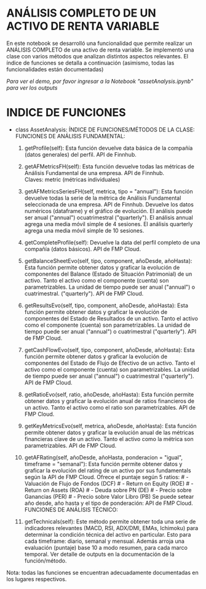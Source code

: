 # ANÁLISIS COMPLETO DE UN ACTIVO DE RENTA VARIABLE

En este notebook se desarrolló una funcionalidad que permite realizar un ANÁLISIS COMPLETO de una activo de renta variable. Se implementó una clase con varios métodos que analizan distintos aspectos relevantes. El índice de funciones se detalla a continuación (asimismo, todas las funcionalidades están documentadas)

_Para ver el demo, por favor ingresar a la Notebook "assetAnalysis.ipynb" para ver los outputs_

# INDICE DE FUNCIONES

- class AssetAnalysis:
  ÍNDICE DE FUNCIONES/MÉTODOS DE LA CLASE:
  FUNCIONES DE ANÁLISIS FUNDAMENTAL:

  1. getProfile(self):
     Esta función devuelve data básica de la compañía (datos generales) del perfil. API de Finnhub.

  2. getAFMetricsFH(self):
     Esta función devuelve todas las métricas de Análisis Fundamental de una empresa. API de Finnhub.  
     Claves: metric (métricas individuales)

  3. getAFMetricsSeriesFH(self, metrica, tipo = "annual"):
     Esta función devuelve todas la serie de la métrica de Análisis Fundamental
     seleccionada de una empresa. API de Finnhub. Devuelve los datos numéricos (dataframe) y el gráfico de evolución. El análisis
     puede ser anual ("annual") ocuatrimestral ("quarterly"). El análisis annual agrega una media móvil simple de 4 sesiones.
     El análisis quarterly agrega una media móvil simple de 10 sesiones.

  4. getCompleteProfile(self):
     Devuelve la data del perfil completo de una compañía (datos básicos). API de FMP Cloud.

  5. getBalanceSheetEvo(self, tipo, component, añoDesde, añoHasta):
     Esta función permite obtener datos y graficar la evolución de
     componentes del Balance (Estado de Situación Patrimonial) de un activo. Tanto el activo como el componente (cuenta) son parametrizables.
     La unidad de tiempo puede ser anual ("annual") o cuatrimestral. ("quarterly"). API de FMP Cloud.

  6. getResultsEvo(self, tipo, component, añoDesde, añoHasta):
     Esta función permite obtener datos y graficar la evolución de componentes
     del Estado de Resultados de un activo. Tanto el activo como el componente (cuenta) son parametrizables. La unidad de tiempo puede ser
     anual ("annual") o cuatrimestral ("quarterly"). API de FMP Cloud.

  7. getCashFlowEvo(self, tipo, component, añoDesde, añoHasta):
     Esta función permite obtener datos y graficar la evolución de componentes
     del Estado de Flujo de Efectivo de un activo. Tanto el activo como el componente (cuenta) son parametrizables. La unidad de tiempo
     puede ser anual ("annual") o cuatrimestral ("quarterly"). API de FMP Cloud.

  8. getRatioEvo(self, ratio, añoDesde, añoHasta):
     Esta función permite obtener datos y graficar la evolución anual de ratios financieros
     de un activo. Tanto el activo como el ratio son parametrizables. API de FMP Cloud.

  9. getKeyMetricsEvo(self, metrica, añoDesde, añoHasta):
     Esta función permite obtener datos y graficar la evolución anual de las métricas
     financieras clave de un activo. Tanto el activo como la métrica son parametrizables. API de FMP Cloud.

  10. getAFRating(self, añoDesde, añoHasta, ponderacion = "igual", timeframe = "semanal"):
      Esta función permite obtener datos y graficar la
      evolución del rating de un activo por sus fundamentals según la API de FMP Cloud.
      Ofrece el puntaje según 5 ratios: # - Valuación de Flujo de Fondos (DCF) # - Return on Equity (ROE) # - Return on Assets (ROA) # - Deuda sobre PN (DE) # - Precio sobre Ganancias (PER) # - Precio sobre Valor Libro (PB)
      Se puede setear año desde, año hasta y el tipo de ponderación:
      API de FMP Cloud.
      FUNCIONES DE ANÁLISIS TÉCNICO:
  11. getTechnicals(self):
      Este método permite obtener toda una serie de indicadores relevantes (MACD, RSI, ADX/DMI, EMAs, Ichimoku) para determinar la
      condición técnica del activo en particular. Esto para cada timeframe: diario, semanal y mensual. Además arroja una evaluación
      (puntaje) base 10 a modo resumen, para cada marco temporal. Ver detalle de outputs en la documentación de la función/método.

Nota: todas las funciones se encuentran adecuadamente documentadas en los lugares respectivos.
